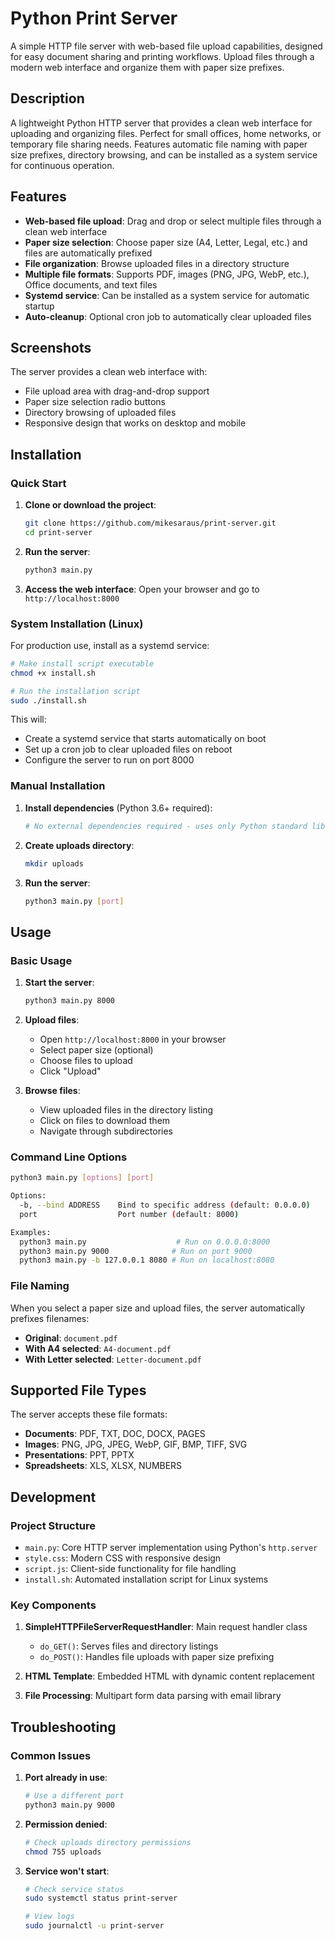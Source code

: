# Python Print Server

A simple HTTP file server with web-based file upload capabilities, designed for easy document sharing and printing workflows. Upload files through a modern web interface and organize them with paper size prefixes.

## Description

A lightweight Python HTTP server that provides a clean web interface for uploading and organizing files. Perfect for small offices, home networks, or temporary file sharing needs. Features automatic file naming with paper size prefixes, directory browsing, and can be installed as a system service for continuous operation.

## Features

- **Web-based file upload**: Drag and drop or select multiple files through a clean web interface
- **Paper size selection**: Choose paper size (A4, Letter, Legal, etc.) and files are automatically prefixed
- **File organization**: Browse uploaded files in a directory structure
- **Multiple file formats**: Supports PDF, images (PNG, JPG, WebP, etc.), Office documents, and text files
- **Systemd service**: Can be installed as a system service for automatic startup
- **Auto-cleanup**: Optional cron job to automatically clear uploaded files

## Screenshots

The server provides a clean web interface with:

- File upload area with drag-and-drop support
- Paper size selection radio buttons
- Directory browsing of uploaded files
- Responsive design that works on desktop and mobile

## Installation

### Quick Start

1. **Clone or download the project**:

   ```bash
   git clone https://github.com/mikesaraus/print-server.git
   cd print-server
   ```

2. **Run the server**:

   ```bash
   python3 main.py
   ```

3. **Access the web interface**:
   Open your browser and go to `http://localhost:8000`

### System Installation (Linux)

For production use, install as a systemd service:

```bash
# Make install script executable
chmod +x install.sh

# Run the installation script
sudo ./install.sh
```

This will:

- Create a systemd service that starts automatically on boot
- Set up a cron job to clear uploaded files on reboot
- Configure the server to run on port 8000

### Manual Installation

1. **Install dependencies** (Python 3.6+ required):

   ```bash
   # No external dependencies required - uses only Python standard library
   ```

2. **Create uploads directory**:

   ```bash
   mkdir uploads
   ```

3. **Run the server**:
   ```bash
   python3 main.py [port]
   ```

## Usage

### Basic Usage

1. **Start the server**:

   ```bash
   python3 main.py 8000
   ```

2. **Upload files**:

   - Open `http://localhost:8000` in your browser
   - Select paper size (optional)
   - Choose files to upload
   - Click "Upload"

3. **Browse files**:
   - View uploaded files in the directory listing
   - Click on files to download them
   - Navigate through subdirectories

### Command Line Options

```bash
python3 main.py [options] [port]

Options:
  -b, --bind ADDRESS    Bind to specific address (default: 0.0.0.0)
  port                  Port number (default: 8000)

Examples:
  python3 main.py                    # Run on 0.0.0.0:8000
  python3 main.py 9000              # Run on port 9000
  python3 main.py -b 127.0.0.1 8080 # Run on localhost:8080
```

### File Naming

When you select a paper size and upload files, the server automatically prefixes filenames:

- **Original**: `document.pdf`
- **With A4 selected**: `A4-document.pdf`
- **With Letter selected**: `Letter-document.pdf`

## Supported File Types

The server accepts these file formats:

- **Documents**: PDF, TXT, DOC, DOCX, PAGES
- **Images**: PNG, JPG, JPEG, WebP, GIF, BMP, TIFF, SVG
- **Presentations**: PPT, PPTX
- **Spreadsheets**: XLS, XLSX, NUMBERS

## Development

### Project Structure

- `main.py`: Core HTTP server implementation using Python's `http.server`
- `style.css`: Modern CSS with responsive design
- `script.js`: Client-side functionality for file handling
- `install.sh`: Automated installation script for Linux systems

### Key Components

1. **SimpleHTTPFileServerRequestHandler**: Main request handler class

   - `do_GET()`: Serves files and directory listings
   - `do_POST()`: Handles file uploads with paper size prefixing

2. **HTML Template**: Embedded HTML with dynamic content replacement
3. **File Processing**: Multipart form data parsing with email library

## Troubleshooting

### Common Issues

1. **Port already in use**:

   ```bash
   # Use a different port
   python3 main.py 9000
   ```

2. **Permission denied**:

   ```bash
   # Check uploads directory permissions
   chmod 755 uploads
   ```

3. **Service won't start**:

   ```bash
   # Check service status
   sudo systemctl status print-server

   # View logs
   sudo journalctl -u print-server
   ```
